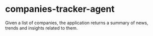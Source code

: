 # companies-tracker-agent
Given a list of companies, the application returns a summary of news, trends and insights related to them.

